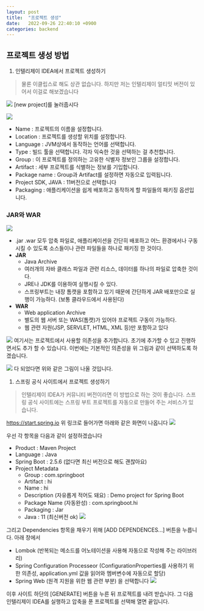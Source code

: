 ```yaml
---
layout: post
title:  "프로젝트 생성"
date:   2022-09-26 22:40:10 +0900
categories: backend
---
```


## 프로젝트 생성 방법
1. 인텔리제이 IDEA에서 프로젝트 생성하기
> 물론 이클립스로 해도 상관 없습니다. 하지만 저는 인텔리제이 얼티밋 버전이 있어서 이걸로 해보겠습니다

![](../../assets/img/backend/makeproject_1.jpg)
[new project]를 눌러줍시다

![](../../assets/img/backend/makeproject_2.jpg)
* Name : 프로젝트의 이름을 설정합니다. 
* Location : 프로젝트를 생성할 위치를 설정합니다.
* Language : JVM상에서 동작하는 언어를 선택합니다.
* Type : 빌드 툴을 선택합니다. 각자 익숙한 것을 선택하는 걸 추천합니다.
* Group : 이 프로젝트를 정의하는 고유한 식별자 정보인 그룹을 설정합니다.
* Artifact : 세부 프로젝트를 식별하는 정보를 기입합니다.
* Package name : Group과 Artifact를 설정하면 자동으로 입력됩니다.
* Project SDK, JAVA : 11버전으로 선택합니다
* Packaging : 애플리케이션을 쉽게 배포하고 동작하게 할 파일들의 패키징 옵션입니다.

### JAR와 WAR

![](../../assets/img/backend/warvsjar.jpg)

* .jar .war 모두 압축 파일로, 애플리케이션을 간단히 배포하고 어느 환경에서나 구동시킬 수 있도록 소스들이나 관련 파일들을 하나로 패키징 한 것이다.
* **JAR**
  - Java Archive
  - 여러개의 자바 클래스 파일과 관련 리소스, 데이터를 하나의 파일로 압축한 것이다.
  - JRE나 JDK를 이용하여 실행시킬 수 있다.
  - 스프링부트는 내장 톰캣을 포함하고 있기 때문에 간단하게 JAR 배포만으로 실행이 가능하다. (보통 클라우드에서 사용된다)
* **WAR**
  - Web application Archive
  - 별도의 웹 서버 또는 WAS(톰캣)가 있어야 프로젝트 구동이 가능하다.
  - 웹 관련 자원(JSP, SERVLET, HTML, XML 등)만 포함하고 있다



![](../../assets/img/backend/makeproject_3.jpg)
여기서는 프로젝트에서 사용할 의존성을 추가합니다. 초기에 추가할 수 있고 진행하면서도 추가 할 수 있습니다. 이번에는 기본적인 의존성을 위 그림과 같이 선택하도록 하겠습니다.

![](../../assets/img/backend/makeproject_4.jpg)
다 되었다면 위와 같은 그림이 나올 것입니다.

1. 스프링 공식 사이트에서 프로젝트 생성하기
> 인텔리제이 IDEA가 커뮤니티 버전이라면 이 방법으로 하는 것이 좋습니다. 스프링 공식 사이트에는 스프링 부트 프로젝트를 자동으로 만들어 주는 서비스가 있습니다.

https://start.spring.io
위 링크로 들어가면 아래와 같은 화면이 나옵니다
![](../../assets/img/backend/makeproject_5.jpg)
   
우선 각 항목을 다음과 같이 설정하겠습니다
* Product : Maven Project
* Language : Java
* Spring Boot : 2.5.6 (없다면 최신 버전으로 해도 괜찮아요)
* Project Metadata
  - Group : com.springboot
  - Artifact : hi
  - Name : hi
  - Description (자유롭게 적어도 돼요) : Demo project for Spring Boot
  - Package Name (자동완성) : com.springboot.hi
  - Packaging : Jar
  - Java : 11 (최신버전 ok)
![](../../assets/img/backend/makeproject_6.jpg)


그리고 Dependencies 항목을 채우기 위해 [ADD DEPENDENCES...] 버튼을 누릅니다.
아래 창에서 
*  Lombok (반복되는 메소드를 어노테이션을 사용해 자동으로 작성해 주는 라이브러리)
*  Spring Configuration Processeor (ConfigurationProperties를 사용하기 위한 의존성, application.yml 값을 읽어와 멤버변수에 자동으로 할당)
*  Spring Web (원격 지원을 위한 웹 관련 부분)
을 선택합니다
![](../../assets/img/backend/makeproject_7.jpg)

이후 사이트 하단의 [GENERATE] 버튼을 누른 뒤 프로젝트를 내려 받습니다. 그 다음 인텔리제이 IDEA를 실행하고 압축을 푼 프로젝트를 선택해 열면 끝입니다.